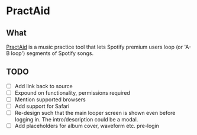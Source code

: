 # PractAid

## What

[PractAid](practaid.com) is a music practice tool that lets Spotify premium
users loop (or 'A-B loop') segments of Spotify songs.

## TODO
- [ ] Add link back to source
- [ ] Expound on functionality, permissions required
- [ ] Mention supported browsers
- [ ] Add support for Safari
- [ ] Re-design such that the main looper screen is shown even before logging in.
      The intro/description could be a modal.
- [ ] Add placeholders for album cover, waveform etc. pre-login
